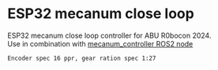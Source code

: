 # ESP32 mecanum close loop

ESP32 mecanum close loop controller for ABU R0bocon 2024.  
Use in combination with [mecanum_controller ROS2 node](https://github.com/E12-CO/mecanum_controller)

```Encoder spec 16 ppr, gear ration spec 1:27```
